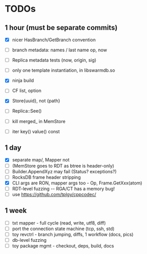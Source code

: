 # TODOs

## 1 hour (must be separate commits)

- [x] nicer HasBranch/GetBranch convention
- [ ] branch metadata: names / last name op, now

- [ ] Replica metadata tests (now, origin, sig)
- [ ] only one template instantiation, in libswarmdb.so
- [x] ninja build
- [ ] CF list, option
- [x] Store{uuid}, not {path}
- [ ] Replica::See()
- [ ] kill merged\_ in MemStore
- [ ] iter key() value() const

## 1 day

- [x] separate map/,  Mapper<Store> not <Frame>
- [ ]  (MemStore goes to RDT as btree is header-only)
- [ ] Builder.AppendXyz may fail (Status? exceptions?)
- [ ] RocksDB frame header stripping
- [x] CLI args are RON, mapper args too - Op, Frame.GetXxx(atom)
- [ ] RDT-level fuzzing -- RGA/CT has a memory bug!
- [ ] use https://github.com/tplgy/cppcodec/

## 1 week

- [ ] txt mapper - full cycle (read, write, utf8, diff)
- [ ] port the connection state machine (tcp, ssh, std)
- [ ] toy revctrl - branch jumping, diffs, 1 workflow (docs, pics)
- [ ] db-level fuzzing
- [ ] toy package mgmt - checkout, deps, build, docs
